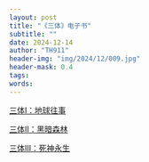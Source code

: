 ```yaml
---
layout: post
title: "《三体》电子书"
subtitle: ""
date: 2024-12-14
author: "TH911"
header-img: "img/2024/12/009.jpg"
header-mask: 0.4
tags:
words:
---
```


[三体I：地球往事](/file/2024/12/threebody1.pdf)

[三体II：黑暗森林](/file/2024/12/threebody2.pdf)

[三体III：死神永生](/file/2024/12/threebody3.pdf)